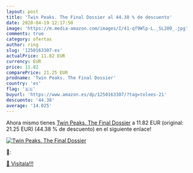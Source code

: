 ```yaml
---
layout: post
title: 'Twin Peaks. The Final Dossier al 44.38 % de descuento'
date: 2020-04-19 12:17:50
image: 'https://m.media-amazon.com/images/I/41-qf9Wlp-L._SL200_.jpg'
comments: true
category: ofertas
author: ring
slug: '1250163307-es'
actualPrice: 11.82 EUR
currency: EUR
price: 11.82
comparePrice: 21.25 EUR
prodname: 'Twin Peaks. The Final Dossier'
country: 'es'
flag: '🇪🇸'
buyurl: 'https://www.amazon.es/dp/1250163307/?tag=tolees-21'
descuento: '44.38'
average: '14.025'
---
```


Ahora mismo tienes [Twin Peaks. The Final Dossier](https://www.amazon.es/dp/1250163307/?tag=tolees-21) a 11.82 EUR (original: 21.25 EUR) (44.38 %  de descuento) en el siguiente enlace!

[![Twin Peaks. The Final Dossier](https://m.media-amazon.com/images/I/41-qf9Wlp-L._SL200_.jpg)](https://www.amazon.es/dp/1250163307/?tag=tolees-21)

🔎:


[🛒 Visítala!!!](https://www.amazon.es/dp/1250163307/?tag=tolees-21)
